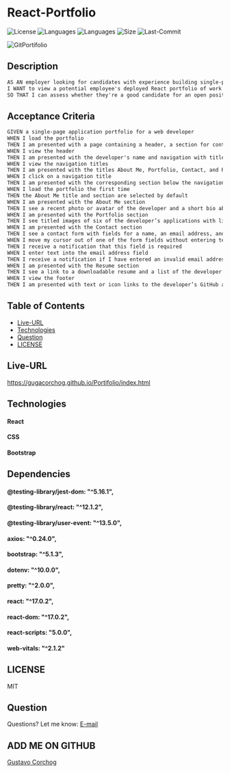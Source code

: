 # React-Portfolio

![License](https://img.shields.io/github/license/gugacorchog/React-Portfolio)
![Languages](https://img.shields.io/github/languages/top/gugacorchog/React-Portfolio?color=red)
![Languages](https://img.shields.io/github/languages/count/gugacorchog/React-Portfolio?color=yellow)
![Size](https://img.shields.io/github/repo-size/gugacorchog/React-Portfolio?color=pink)
![Last-Commit](https://img.shields.io/github/last-commit/gugacorchog/React-Portfolio?color=purple)

![GitPortifolio](https://user-images.githubusercontent.com/87793995/145791389-4feb642d-f483-4f81-8293-7a3c8c51defe.gif)


## Description 

```md
AS AN employer looking for candidates with experience building single-page applications
I WANT to view a potential employee's deployed React portfolio of work samples
SO THAT I can assess whether they're a good candidate for an open position
```

## Acceptance Criteria

```md
GIVEN a single-page application portfolio for a web developer
WHEN I load the portfolio
THEN I am presented with a page containing a header, a section for content, and a footer
WHEN I view the header
THEN I am presented with the developer's name and navigation with titles corresponding to different sections of the portfolio
WHEN I view the navigation titles
THEN I am presented with the titles About Me, Portfolio, Contact, and Resume, and the title corresponding to the current section is highlighted
WHEN I click on a navigation title
THEN I am presented with the corresponding section below the navigation without the page reloading and that title is highlighted
WHEN I load the portfolio the first time
THEN the About Me title and section are selected by default
WHEN I am presented with the About Me section
THEN I see a recent photo or avatar of the developer and a short bio about them
WHEN I am presented with the Portfolio section
THEN I see titled images of six of the developer’s applications with links to both the deployed applications and the corresponding GitHub repositories
WHEN I am presented with the Contact section
THEN I see a contact form with fields for a name, an email address, and a message
WHEN I move my cursor out of one of the form fields without entering text
THEN I receive a notification that this field is required
WHEN I enter text into the email address field
THEN I receive a notification if I have entered an invalid email address
WHEN I am presented with the Resume section
THEN I see a link to a downloadable resume and a list of the developer’s proficiencies
WHEN I view the footer
THEN I am presented with text or icon links to the developer’s GitHub and LinkedIn profiles, and their profile on a third platform (Stack Overflow, Twitter)
```

## Table of Contents 

- [Live-URL](#Live-URL)
- [Technologies](#Technologies)
- [Question](#question) 
- [LICENSE](#License) 

## Live-URL
https://gugacorchog.github.io/Portifolio/index.html

## Technologies

#### React
#### CSS
#### Bootstrap

##
## Dependencies
####  @testing-library/jest-dom: "^5.16.1",
####  @testing-library/react: "^12.1.2",
####  @testing-library/user-event: "^13.5.0",
####  axios: "^0.24.0",
####  bootstrap: "^5.1.3",
####  dotenv: "^10.0.0",
####  pretty: "^2.0.0",
####  react: "^17.0.2",
####  react-dom: "^17.0.2",
####  react-scripts: "5.0.0",
####  web-vitals: "^2.1.2"

##
## LICENSE

MIT

##
## Question
Questions? Let me know: [E-mail](mailto:gugacorchog@gmail.com)

##
## ADD ME ON GITHUB 
[Gustavo Corchog](https://github.com/gugacorchog)